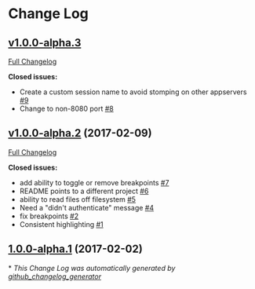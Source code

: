# Change Log

## [v1.0.0-alpha.3](https://github.com/paxtonhare/marklogic-debugger/tree/v1.0.0-alpha.3)

[Full Changelog](https://github.com/paxtonhare/marklogic-debugger/compare/v1.0.0-alpha.2...v1.0.0-alpha.3)

**Closed issues:**

- Create a custom session name to avoid stomping on other appservers [\#9](https://github.com/paxtonhare/marklogic-debugger/issues/9)
- Change to non-8080 port [\#8](https://github.com/paxtonhare/marklogic-debugger/issues/8)

## [v1.0.0-alpha.2](https://github.com/paxtonhare/marklogic-debugger/tree/v1.0.0-alpha.2) (2017-02-09)
[Full Changelog](https://github.com/paxtonhare/marklogic-debugger/compare/1.0.0-alpha.1...v1.0.0-alpha.2)

**Closed issues:**

- add ability to toggle or remove breakpoints [\#7](https://github.com/paxtonhare/marklogic-debugger/issues/7)
- README points to a different project [\#6](https://github.com/paxtonhare/marklogic-debugger/issues/6)
- ability to read files off filesystem [\#5](https://github.com/paxtonhare/marklogic-debugger/issues/5)
- Need a "didn't authenticate" message [\#4](https://github.com/paxtonhare/marklogic-debugger/issues/4)
- fix breakpoints [\#2](https://github.com/paxtonhare/marklogic-debugger/issues/2)
- Consistent highlighting [\#1](https://github.com/paxtonhare/marklogic-debugger/issues/1)

## [1.0.0-alpha.1](https://github.com/paxtonhare/marklogic-debugger/tree/1.0.0-alpha.1) (2017-02-02)


\* *This Change Log was automatically generated by [github_changelog_generator](https://github.com/skywinder/Github-Changelog-Generator)*
